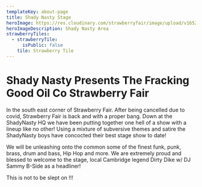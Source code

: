 ```yaml
---
templateKey: about-page
title: Shady Nasty Stage
heroImage: https://res.cloudinary.com/strawberryfair/image/upload/v1652611793/Shady_Nasty_jq3nsw.jpg
heroImageDescription: Shady Nasty Area
strawberryTiles:
  - strawberryTile:
      isPublic: false
    tile: Strawberry Tile
---
```

# Shady Nasty Presents The Fracking Good Oil Co Strawberry Fair

In the south east corner of Strawberry Fair. After being cancelled due to covid, Strawberry Fair is back and with a proper bang. Down at the ShadyNasty HQ we have been putting together one hell of a show with a lineup like no other! Using a mixture of subversive themes and satire the ShadyNasty boys have concocted their best stage show to date!

We will be unleashing onto the common some of the finest funk, punk, brass, drum and bass, Hip Hop and more. We are extremely proud and blessed to welcome to the stage, local Cambridge legend Dirty Dike w/ DJ Sammy B-Side as a headliner!

This is not to be slept on !!!
